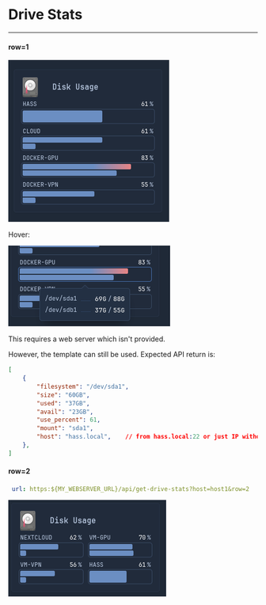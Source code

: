 # Drive Stats
---

#### row=1
![drive-stats](../../screenshots/drive-stats.png)


Hover:

![drive-stats-hover](../../screenshots/drive-stats-hover.png)

This requires a web server which isn't provided.

However, the template can still be used. Expected API return is:
```json
[
    {
        "filesystem": "/dev/sda1",
        "size": "60GB",
        "used": "37GB",
        "avail": "23GB",
        "use_percent": 61,
        "mount": "sda1",
        "host": "hass.local",    // from hass.local:22 or just IP without port
    },
]
```

#### row=2
```yml
 url: https:${MY_WEBSERVER_URL}/api/get-drive-stats?host=host1&row=2
```
![drive-stats-2-row](../../screenshots/drive-stats-2-rows.png)